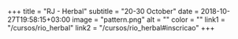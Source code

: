+++
title = "RJ - Herbal"
subtitle = "20-30 October"
date = 2018-10-27T19:58:15+03:00
image = "pattern.png"
alt = ""
color = ""
link1 = "/cursos/rio_herbal"
link2 = "/cursos/rio_herbal#inscricao"
+++
